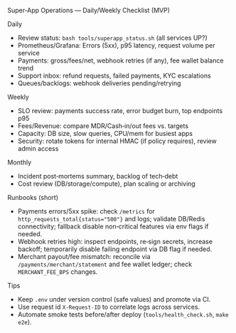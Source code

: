 Super‑App Operations — Daily/Weekly Checklist (MVP)

Daily
- Review status: `bash tools/superapp_status.sh` (all services UP?)
- Prometheus/Grafana: Errors (5xx), p95 latency, request volume per service
- Payments: gross/fees/net, webhook retries (if any), fee wallet balance trend
- Support inbox: refund requests, failed payments, KYC escalations
- Queues/backlogs: webhook deliveries pending/retrying

Weekly
- SLO review: payments success rate, error budget burn, top endpoints p95
- Fees/Revenue: compare MDR/Cash‑in/out fees vs. targets
- Capacity: DB size, slow queries, CPU/mem for busiest apps
- Security: rotate tokens for internal HMAC (if policy requires), review admin access

Monthly
- Incident post‑mortems summary, backlog of tech‑debt
- Cost review (DB/storage/compute), plan scaling or archiving

Runbooks (short)
- Payments errors/5xx spike: check `/metrics` for `http_requests_total{status="500"}` and logs; validate DB/Redis connectivity; fallback disable non‑critical features via env flags if needed.
- Webhook retries high: inspect endpoints, re‑sign secrets, increase backoff; temporarily disable failing endpoint via DB flag if needed.
- Merchant payout/fee mismatch: reconcile via `/payments/merchant/statement` and fee wallet ledger; check `MERCHANT_FEE_BPS` changes.

Tips
- Keep `.env` under version control (safe values) and promote via CI.
- Use request id `X-Request-ID` to correlate logs across services.
- Automate smoke tests before/after deploy (`tools/health_check.sh`, `make e2e`).

